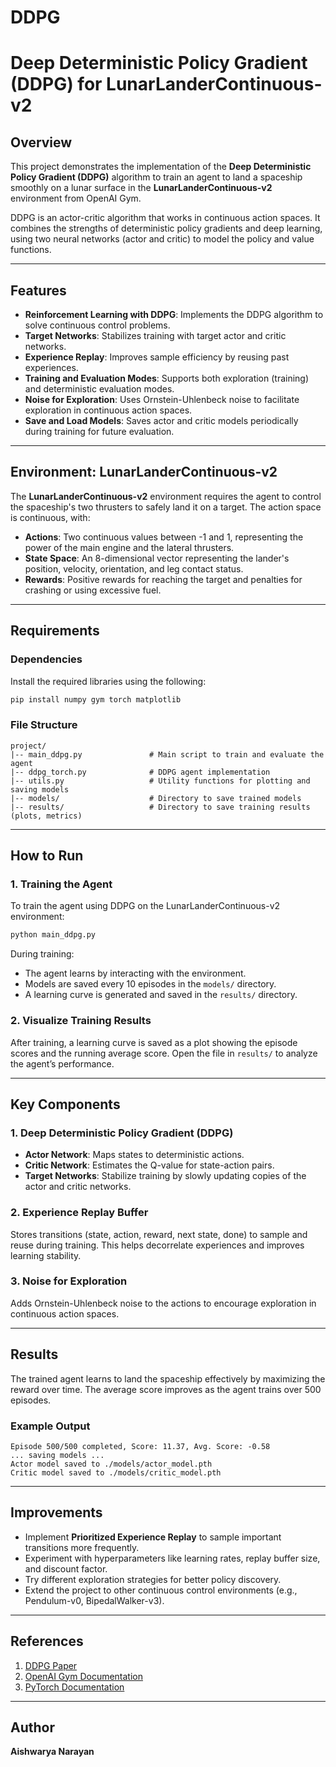 # DDPG

# Deep Deterministic Policy Gradient (DDPG) for LunarLanderContinuous-v2

## Overview
This project demonstrates the implementation of the **Deep Deterministic Policy Gradient (DDPG)** algorithm to train an agent to land a spaceship smoothly on a lunar surface in the **LunarLanderContinuous-v2** environment from OpenAI Gym.

DDPG is an actor-critic algorithm that works in continuous action spaces. It combines the strengths of deterministic policy gradients and deep learning, using two neural networks (actor and critic) to model the policy and value functions.

---

## Features
- **Reinforcement Learning with DDPG**: Implements the DDPG algorithm to solve continuous control problems.
- **Target Networks**: Stabilizes training with target actor and critic networks.
- **Experience Replay**: Improves sample efficiency by reusing past experiences.
- **Training and Evaluation Modes**: Supports both exploration (training) and deterministic evaluation modes.
- **Noise for Exploration**: Uses Ornstein-Uhlenbeck noise to facilitate exploration in continuous action spaces.
- **Save and Load Models**: Saves actor and critic models periodically during training for future evaluation.

---

## Environment: LunarLanderContinuous-v2
The **LunarLanderContinuous-v2** environment requires the agent to control the spaceship's two thrusters to safely land it on a target. The action space is continuous, with:
- **Actions**: Two continuous values between -1 and 1, representing the power of the main engine and the lateral thrusters.
- **State Space**: An 8-dimensional vector representing the lander's position, velocity, orientation, and leg contact status.
- **Rewards**: Positive rewards for reaching the target and penalties for crashing or using excessive fuel.

---

## Requirements

### Dependencies
Install the required libraries using the following:

```bash
pip install numpy gym torch matplotlib
```

### File Structure
```
project/
|-- main_ddpg.py               # Main script to train and evaluate the agent
|-- ddpg_torch.py              # DDPG agent implementation
|-- utils.py                   # Utility functions for plotting and saving models
|-- models/                    # Directory to save trained models
|-- results/                   # Directory to save training results (plots, metrics)
```

---

## How to Run

### 1. Training the Agent
To train the agent using DDPG on the LunarLanderContinuous-v2 environment:
```bash
python main_ddpg.py
```
During training:
- The agent learns by interacting with the environment.
- Models are saved every 10 episodes in the `models/` directory.
- A learning curve is generated and saved in the `results/` directory.



### 2. Visualize Training Results
After training, a learning curve is saved as a plot showing the episode scores and the running average score. Open the file in `results/` to analyze the agent’s performance.

---

## Key Components

### 1. **Deep Deterministic Policy Gradient (DDPG)**
- **Actor Network**: Maps states to deterministic actions.
- **Critic Network**: Estimates the Q-value for state-action pairs.
- **Target Networks**: Stabilize training by slowly updating copies of the actor and critic networks.

### 2. **Experience Replay Buffer**
Stores transitions (state, action, reward, next state, done) to sample and reuse during training. This helps decorrelate experiences and improves learning stability.

### 3. **Noise for Exploration**
Adds Ornstein-Uhlenbeck noise to the actions to encourage exploration in continuous action spaces.

---

## Results
The trained agent learns to land the spaceship effectively by maximizing the reward over time. The average score improves as the agent trains over 500 episodes.

### Example Output
```
Episode 500/500 completed, Score: 11.37, Avg. Score: -0.58
... saving models ...
Actor model saved to ./models/actor_model.pth
Critic model saved to ./models/critic_model.pth
```

---

## Improvements
- Implement **Prioritized Experience Replay** to sample important transitions more frequently.
- Experiment with hyperparameters like learning rates, replay buffer size, and discount factor.
- Try different exploration strategies for better policy discovery.
- Extend the project to other continuous control environments (e.g., Pendulum-v0, BipedalWalker-v3).

---

## References
1. [DDPG Paper](https://arxiv.org/abs/1509.02971)
2. [OpenAI Gym Documentation](https://www.gymlibrary.dev/)
3. [PyTorch Documentation](https://pytorch.org/docs/)

---

## Author
**Aishwarya Narayan**

